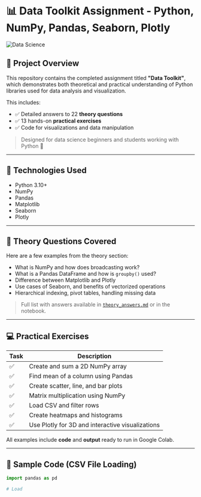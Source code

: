 # 📊 Data Toolkit Assignment - Python, NumPy, Pandas, Seaborn, Plotly

![Data Science](https://media.giphy.com/media/qgQUggAC3Pfv687qPC/giphy.gif)

## 🧠 Project Overview

This repository contains the completed assignment titled **"Data Toolkit"**, which demonstrates both theoretical and practical understanding of Python libraries used for data analysis and visualization.

This includes:
- ✅ Detailed answers to 22 **theory questions**
- ✅ 13 hands-on **practical exercises**
- ✅ Code for visualizations and data manipulation

> Designed for data science beginners and students working with Python 🐍

---

## 🔧 Technologies Used

- Python 3.10+
- NumPy
- Pandas
- Matplotlib
- Seaborn
- Plotly

---

## 📘 Theory Questions Covered

Here are a few examples from the theory section:
- What is NumPy and how does broadcasting work?
- What is a Pandas DataFrame and how is `groupby()` used?
- Difference between Matplotlib and Plotly
- Use cases of Seaborn, and benefits of vectorized operations
- Hierarchical indexing, pivot tables, handling missing data

> Full list with answers available in [`theory_answers.md`](./theory_answers.md) or in the notebook.

---

## 💻 Practical Exercises

| Task | Description |
|------|-------------|
| ✅ | Create and sum a 2D NumPy array |
| ✅ | Find mean of a column using Pandas |
| ✅ | Create scatter, line, and bar plots |
| ✅ | Matrix multiplication using NumPy |
| ✅ | Load CSV and filter rows |
| ✅ | Create heatmaps and histograms |
| ✅ | Use Plotly for 3D and interactive visualizations |

All examples include **code** and **output** ready to run in Google Colab.

---

## 🧾 Sample Code (CSV File Loading)

```python
import pandas as pd

# Load

